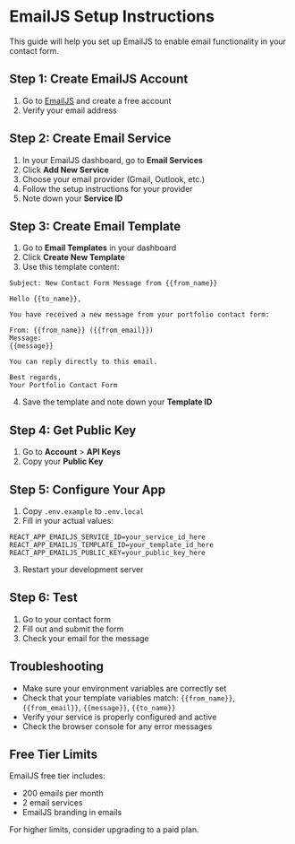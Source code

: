 # EmailJS Setup Instructions

This guide will help you set up EmailJS to enable email functionality in your contact form.

## Step 1: Create EmailJS Account

1. Go to [EmailJS](https://www.emailjs.com/) and create a free account
2. Verify your email address

## Step 2: Create Email Service

1. In your EmailJS dashboard, go to **Email Services**
2. Click **Add New Service**
3. Choose your email provider (Gmail, Outlook, etc.)
4. Follow the setup instructions for your provider
5. Note down your **Service ID**

## Step 3: Create Email Template

1. Go to **Email Templates** in your dashboard
2. Click **Create New Template**
3. Use this template content:

```
Subject: New Contact Form Message from {{from_name}}

Hello {{to_name}},

You have received a new message from your portfolio contact form:

From: {{from_name}} ({{from_email}})
Message: 
{{message}}

You can reply directly to this email.

Best regards,
Your Portfolio Contact Form
```

4. Save the template and note down your **Template ID**

## Step 4: Get Public Key

1. Go to **Account** > **API Keys**
2. Copy your **Public Key**

## Step 5: Configure Your App

1. Copy `.env.example` to `.env.local`
2. Fill in your actual values:

```env
REACT_APP_EMAILJS_SERVICE_ID=your_service_id_here
REACT_APP_EMAILJS_TEMPLATE_ID=your_template_id_here  
REACT_APP_EMAILJS_PUBLIC_KEY=your_public_key_here
```

3. Restart your development server

## Step 6: Test

1. Go to your contact form
2. Fill out and submit the form
3. Check your email for the message

## Troubleshooting

- Make sure your environment variables are correctly set
- Check that your template variables match: `{{from_name}}`, `{{from_email}}`, `{{message}}`, `{{to_name}}`
- Verify your service is properly configured and active
- Check the browser console for any error messages

## Free Tier Limits

EmailJS free tier includes:
- 200 emails per month
- 2 email services
- EmailJS branding in emails

For higher limits, consider upgrading to a paid plan.
